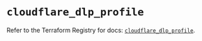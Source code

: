 # `cloudflare_dlp_profile`

Refer to the Terraform Registry for docs: [`cloudflare_dlp_profile`](https://registry.terraform.io/providers/cloudflare/cloudflare/4.41.0/docs/resources/dlp_profile).
